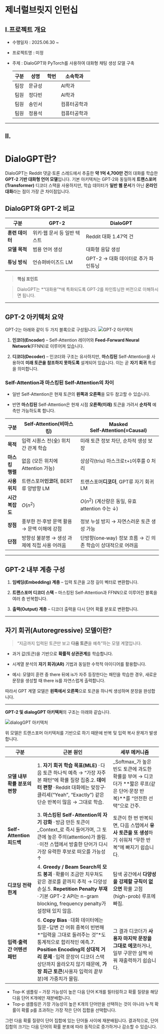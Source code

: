 # 제너럴브릿지 인턴십 

## I.프로젝트 개요
- 수행일자 : 2025.06.30 ~
- 프로젝트명 : 미정
- 주제 : DialoGPT와 PyTorch를 사용하여 대화형 채팅 생성 모델 구축
  
    | 구분 | 성명 | 학번 | 소속학과 |     
    |-----|-----|----|----|
    | 팀장 | 문규성 | | AI학과 |
    | 팀원 | 정다빈 | | AI학과 |
    | 팀원 | 송민서 | | 컴퓨터공학과 |
    | 팀원 | 정용석 | | 컴퓨터공학과 |
---
## II.


# **DialoGPT란?**

  

DialoGPT는 Reddit 댓글·토론 스레드에서 추출한 **약 1억 4,700만 건**의 대화를 학습한 **GPT-2 기반 대화형 언어 모델**입니다. 기본 아키텍처는 GPT-2와 동일하게 **트랜스포머(Transformer)** 디코더 스택을 사용하지만, 학습 데이터가 **일반 웹 문서**가 아닌 **온라인 대화**라는 점이 가장 큰 차이점입니다.

  

## **DialoGPT와 GPT-2 비교**

|**구분**|**GPT-2**|**DialoGPT**|
|---|---|---|
|**훈련 데이터**|위키·웹 문서 등 일반 텍스트|Reddit 대화 1.47억 건|
|**모델 목적**|범용 언어 생성|대화형 응답 생성|
|**튜닝 방식**|언슈퍼바이즈드 LM|GPT-2 → 대화 데이터로 추가 파인튜닝|

> **핵심 포인트**

> DialoGPT는 *“대화용”*에 특화되도록 GPT-2를 파인튜닝한 버전으로 이해하시면 됩니다.

---

## **GPT-2 아키텍처 요약**

GPT-2는 아래와 같이 두 가지 블록으로 구성됩니다.
![GPT-2 아키텍처](file:///Users/jeong-yongseog/Desktop/DialoGPT/%E1%84%80%E1%85%A8%E1%84%8E%E1%85%B3%E1%86%BC.avif)

1. **인코더(Encoder)** – Self-Attention 레이어와 **Feed-Forward Neural Network**(FFNN)로 이루어져 있습니다.
    
2. **디코더(Decoder)** – 인코더와 구조는 유사하지만, **마스킹된** Self-Attention을 사용하여 **미래 토큰을 참조하지 못하도록** 설계되어 있습니다. 이는 곧 **자기 회귀** 특성을 의미합니다.
    

  

### **Self-Attention과 마스킹된 Self-Attention의 차이**

- 일반 Self-Attention은 현재 토큰의 **왼쪽과 오른쪽**을 모두 참고할 수 있습니다.
    
- 반면 **마스킹된** Self-Attention은 현재 시점 **오른쪽(미래)** 토큰을 가려서 **순차적** 예측만 가능하도록 합니다.


| 구분         | Self‑Attention(비마스킹)        | Masked Self‑Attention(=Causal)          |
| ---------- | --------------------------- | --------------------------------------- |
| **목적**     | 입력 시퀀스 전(全) 위치 간 관계 학습      | 미래 토큰 정보 차단, 순차적 생성 보장                  |
| **마스킹 행렬** | 없음 (모든 위치에 Attention 가능)    | 상삼각(triu) 마스크로`t+1`이후를 0 처리           |
| **사용 위치**  | 트랜스포머**인코더**, BERT류 양방향 LM | 트랜스포머**디코더**, GPT류 자기 회귀 LM            |
| **시간 복잡도** | $O(n^2)$                    | $O(n^2)$ (계산량은 동일, 유효 attention 수는 ↓)   |
| **장점**     | 풍부한 전·후방 문맥 활용 → 문맥 이해에 강점  | 정보 누설 방지 → 자연스러운 토큰 생성 가능               |
| **단점**     | 방향성 불분명 → 생성 과제에 직접 사용 어려움  | 단방향(one‑way) 정보 흐름 → 긴 의존 학습이 상대적으로 어려움 |

---

## **GPT-2 내부 계층 구성**

1. **임베딩(Embedding) 계층** – 입력 토큰을 고정 길이 벡터로 변환합니다.
    
2. **트랜스포머 디코더 스택** – 마스킹된 Self-Attention과 FFNN으로 이루어진 블록을 여러 층 반복합니다.
    
3. **출력(Output) 계층** – 디코더 출력을 다시 단어 확률 분포로 변환합니다.
    

---

## **자기 회귀(Autoregressive) 모델이란?**

  

> “지금까지 입력된 토큰만 보고 **다음 토큰**을 예측”하는 모델 계열입니다.

  

- 과거 값(토큰)을 기반으로 **확률적 상관관계**를 학습합니다.
    
- 시계열 분석의 **자기 회귀(AR)** 기법과 동일한 수학적 아이디어를 활용합니다.
    
- 예시: 모델이 훈련 중 there 뒤에 is가 자주 등장한다는 패턴을 학습한 경우, 새로운 문장을 생성할 때 there is를 자연스럽게 출력합니다.
    

  

따라서 GPT 계열 모델은 **왼쪽에서 오른쪽**으로 토큰을 하나씩 생성하며 문장을 완성합니다.

---

**GPT-2 및 dialogGPT 아키텍처**의 구조는 아래와 같습니다.


![dialogGPT 아키텍처](file:///Users/jeong-yongseog/Desktop/DialoGPT/%E1%84%8B%E1%85%A1%E1%84%8F%E1%85%B5%E1%84%90%E1%85%A6%E1%86%A8%E1%84%8E%E1%85%A5.avif)


위 모델은 트랜스포머 아키텍처를 기반으로 하기 때문에 반복 및 입력 복사 문제가 발생합니다.

|**구분**|**근본 원인**|**세부 메커니즘**|
|---|---|---|
|**모델 내부 확률 분포의 편향**|1. **자기 회귀 학습 목표(MLE)**  · 다음 토큰 하나씩 예측 → “가장 자주 본 패턴”에 확률 질량 집중.2. **데이터 편향**  · Reddit 대화에는 맞장구·클리셰(“Yeah”, “Exactly”) 같은 단순 반복이 많음 → 그대로 학습.|_Softmax_가 높은 빈도 토큰에 과도한 확률을 부여 → 디코더가 **짧은 루프(같은 단어·문장 반복)**를 “안전한 선택”으로 간주.|
|**Self-Attention 피드백**|3. **마스킹된 Self-Attention의 자기 강화**  · 방금 만든 토큰이 _Context_로 즉시 들어가며, 그 토큰에 높은 주의(attention)가 쏠림.  · 이전 스텝에서 방출한 단어가 다시 가장 유력한 후보로 떠오를 가능성 ↑|토큰이 한 번 반복되면, 다음 스텝에서 **유사 토큰을 또 생성**하기 쉬워져 “무한 반복”에 빠지기 쉽습니다.|
|**디코딩 전략 한계**|4. **Greedy / Beam Search의 모드 붕괴**  · 확률이 조금만 치우쳐도 같은 경로를 끝까지 추적 → 다양성 손실.5. **Repetition Penalty 부재**  · 기본 GPT-2 API는 n-gram blocking, frequency penalty가 설정돼 있지 않음.|탐색 공간에서 **다양성을 강제할 규칙이 없으면** 확률 고점(high-prob) 루프에 빠짐.|
|**입력·출력 간 어텐션 패턴**|6. **Copy Bias**  · 대화 데이터에는 질문-답변 간 어휘 중복이 빈번해 *“입력을 그대로 돌려주는 것”*도 통계적으로 합리적인 예측.7. **Position Encoding의 상대적 거리 문제**  · 입력 문장이 디코더 스택 상단까지 올라오지 않기 때문에, **가장 최근 토큰**(사용자 입력의 끝부분)에 가중치가 몰림.|그 결과 디코더가 **사용자 마지막 문장을 그대로 에코**하거나, 일부 구문만 살짝 바꿔 재출력하기 쉽습니다.|

- Top-K 샘플링 – 가장 가능성이 높은 다음 단어 K개를 필터링하고 확률 질량을 해당 다음 단어 K개에만 재분배합니다.
- Top-p 샘플링은 가장 가능성이 높은 K개의 단어만을 선택하는 것이 아니라 누적 확률이 확률 p를 초과하는 가장 작은 단어 집합을 선택합니다.

그런 다음 확률 질량이 단어 집합에 있는 단어들 사이에 재분배됩니다. 결과적으로, 단어 집합의 크기는 다음 단어의 확률 분포에 따라 동적으로 증가하거나 감소할 수 있습니다.